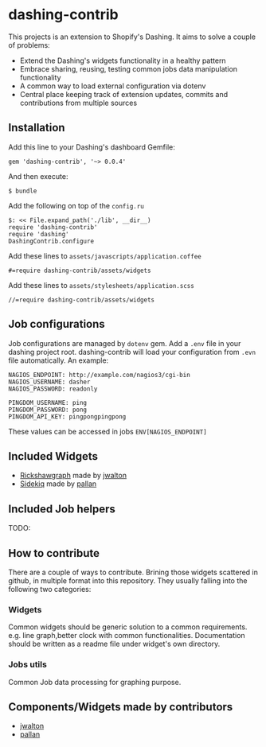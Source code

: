 # dashing-contrib

This projects is an extension to Shopify's Dashing. It aims to solve a couple of problems:

 * Extend the Dashing's widgets functionality in a healthy pattern
 * Embrace sharing, reusing, testing common jobs data manipulation functionality
 * A common way to load external configuration via dotenv
 * Central place keeping track of extension updates, commits and contributions from multiple sources
 
## Installation
Add this line to your Dashing's dashboard Gemfile:

    gem 'dashing-contrib', '~> 0.0.4'

And then execute:

    $ bundle

Add the following on top of the `config.ru`

    $: << File.expand_path('./lib', __dir__)
    require 'dashing-contrib'
    require 'dashing'
    DashingContrib.configure
    
Add these lines to `assets/javascripts/application.coffee`

    #=require dashing-contrib/assets/widgets

Add these lines to `assets/stylesheets/application.scss`

    //=require dashing-contrib/assets/widgets

## Job configurations

Job configurations are managed by `dotenv` gem. Add a `.env` file in your dashing project root. dashing-contrib will load your configuration from `.evn` file automatically. An example:

````
NAGIOS_ENDPOINT: http://example.com/nagios3/cgi-bin
NAGIOS_USERNAME: dasher
NAGIOS_PASSWORD: readonly

PINGDOM_USERNAME: ping
PINGDOM_PASSWORD: pong
PINGDOM_API_KEY: pingpongpingpong
````

These values can be accessed in jobs `ENV[NAGIOS_ENDPOINT]`

## Included Widgets

 * [Rickshawgraph](https://gist.github.com/jwalton/7916168) made by [jwalton](https://gist.github.com/jwalton)
 * [Sidekiq](https://gist.github.com/pallan/57f778cace40fd56fb4d) made by [pallan](https://gist.github.com/pallan)

## Included Job helpers

 TODO:

## How to contribute

There are a couple of ways to contribute. Brining those widgets scattered in github, in multiple format into this repository. They usually falling into the following two categories:

### Widgets

Common widgets should be generic solution to a common requirements. e.g. line graph,better clock with common functionalities. Documentation should be written as a readme file under widget's own directory.

### Jobs utils

Common Job data processing for graphing purpose.


## Components/Widgets made by contributors

 * [jwalton](https://gist.github.com/jwalton)
 * [pallan](https://gist.github.com/pallan)
